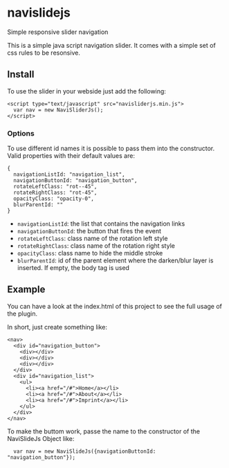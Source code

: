 # navislidejs
Simple responsive slider navigation

This is a simple java script navigation slider.
It comes with a simple set of css rules to be resonsive.

## Install

To use the slider in your webside just add the following:

```
<script type="text/javascript" src="navisliderjs.min.js">
  var nav = new NaviSliderJs();
</script>
```

### Options

To use different id names it is possible to pass them into the constructor.
Valid properties with their default values are:
```
{
  navigationListId: "navigation_list",
  navigationButtonId: "navigation_button",
  rotateLeftClass: "rot--45",
  rotateRightClass: "rot-45",
  opacityClass: "opacity-0",
  blurParentId: ""
}
```

* `navigationListId`: the list that contains the navigation links
* `navigationButtonId`: the button that fires the event
* `rotateLeftClass`: class name of the rotation left style
* `rotateRightClass`: class name of the rotation right style
* `opacityClass`: class name to hide the middle stroke
* `blurParentId`: id of the parent element where the darken/blur layer is inserted. If empty, the body tag is used

## Example

You can have a look at the index.html of this project to see the full usage of the plugin.

In short, just create something like:
```
<nav>
  <div id="navigation_button">
    <div></div>
    <div></div>
    <div></div>
  </div>
  <div id="navigation_list">
    <ul>
      <li><a href="/#">Home</a></li>
      <li><a href="/#">About</a></li>
      <li><a href="/#">Imprint</a></li>
    </ul>
  </div>
</nav>
```

To make the buttom work, passe the name to the constructor of the NaviSlideJs Object like:
```
  var nav = new NaviSlideJs({navigationButtonId: "navigation_button"});
```
